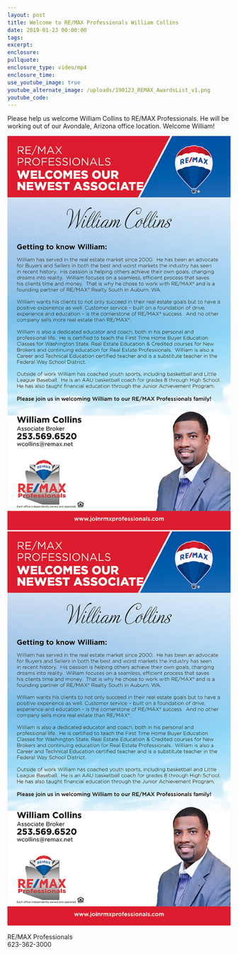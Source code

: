 ```yaml
---
layout: post
title: Welcome to RE/MAX Professionals William Collins
date: 2019-01-23 00:00:00
tags:
excerpt:
enclosure:
pullquote:
enclosure_type: video/mp4
enclosure_time:
use_youtube_image: true
youtube_alternate_image: /uploads/190123_REMAX_AwardsList_v1.png
youtube_code:
---
```


Please help us welcome William Collins to RE/MAX Professionals. He will be working out of our Avondale, Arizona office location. Welcome William!

![](/uploads/190123-welcomeaboard-wcollins-v2-1.png)![](/uploads/190123-welcomeaboard-wcollins-v2.png)

RE/MAX Professionals<br>623-362-3000